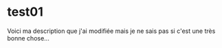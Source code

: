 # test01
Voici ma description que j'ai modifiée mais je ne sais pas si c'est une très bonne chose...
